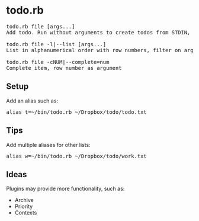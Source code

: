 todo.rb
=======

<pre>
todo.rb file [args...]
Add todo. Run without arguments to create todos from STDIN, one per line

todo.rb file -l|--list [args...]
List in alphanumerical order with row numbers, filter on arguments

todo.rb file -cNUM|--complete=num
Complete item, row number as argument
</pre>

Setup
-----
Add an alias such as:
<pre>
alias t=~/bin/todo.rb ~/Dropbox/todo/todo.txt
</pre>

Tips
----
Add multiple aliases for other lists:
<pre>
alias w=~/bin/todo.rb ~/Dropbox/todo/work.txt
</pre>

Ideas
-----

Plugins may provide more functionality, such as:

* Archive
* Priority
* Contexts
